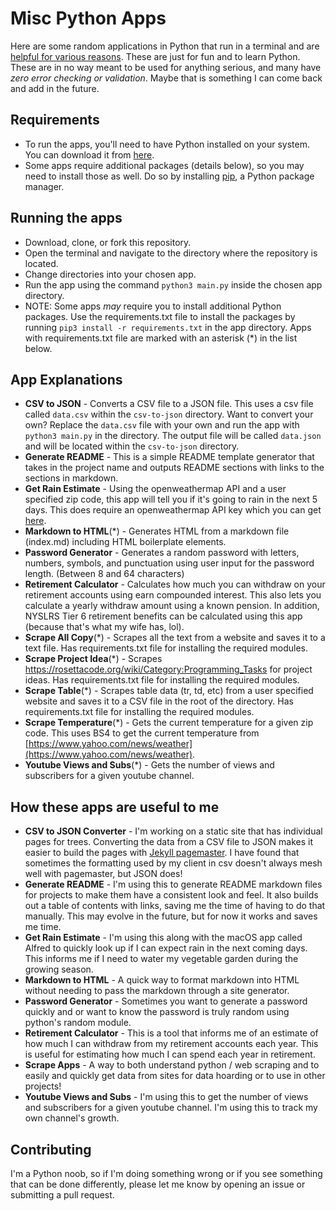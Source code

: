 # Misc Python Apps

Here are some random applications in Python that run in a terminal and are [helpful for various reasons](#how-these-apps-are-useful-to-me). These are just for fun and to learn Python. These are in no way meant to be used for anything serious, and many have _zero error checking or validation_. Maybe that is something I can come back and add in the future.

## Requirements

- To run the apps, you'll need to have Python installed on your system. You can download it from [here](https://www.python.org/downloads/).
- Some apps require additional packages (details below), so you may need to install those as well. Do so by installing [pip](https://pypi.org/project/pip/), a Python package manager.

## Running the apps

- Download, clone, or fork this repository.
- Open the terminal and navigate to the directory where the repository is located.
- Change directories into your chosen app.
- Run the app using the command `python3 main.py` inside the chosen app directory.
- NOTE: Some apps _may_ require you to install additional Python packages. Use the requirements.txt file to install the packages by running `pip3 install -r requirements.txt` in the app directory. Apps with requirements.txt file are marked with an asterisk (\*) in the list below.

## App Explanations

- **CSV to JSON** - Converts a CSV file to a JSON file. This uses a csv file called `data.csv` within the `csv-to-json` directory. Want to convert your own? Replace the `data.csv` file with your own and run the app with `python3 main.py` in the directory. The output file will be called `data.json` and will be located within the `csv-to-json` directory.
- **Generate README** - This is a simple README template generator that takes in the project name and outputs README sections with links to the sections in markdown.
- **Get Rain Estimate** - Using the openweathermap API and a user specified zip code, this app will tell you if it's going to rain in the next 5 days. This does require an openweathermap API key which you can get [here](https://openweathermap.org/api).
- **Markdown to HTML**(\*) - Generates HTML from a markdown file (index.md) including HTML boilerplate elements.
- **Password Generator** - Generates a random password with letters, numbers, symbols, and punctuation using user input for the password length. (Between 8 and 64 characters)
- **Retirement Calculator** - Calculates how much you can withdraw on your retirement accounts using earn compounded interest. This also lets you calculate a yearly withdraw amount using a known pension. In addition, NYSLRS Tier 6 retirement benefits can be calculated using this app (because that's what my wife has, lol).
- **Scrape All Copy**(\*) - Scrapes all the text from a website and saves it to a text file. Has requirements.txt file for installing the required modules.
- **Scrape Project Idea**(\*) - Scrapes https://rosettacode.org/wiki/Category:Programming_Tasks for project ideas. Has requirements.txt file for installing the required modules.
- **Scrape Table**(\*) - Scrapes table data (tr, td, etc) from a user specified website and saves it to a CSV file in the root of the directory. Has requirements.txt file for installing the required modules.
- **Scrape Temperature**(\*) - Gets the current temperature for a given zip code. This uses BS4 to get the current temperature from [https://www.yahoo.com/news/weather](https://www.yahoo.com/news/weather).
- **Youtube Views and Subs**(\*) - Gets the number of views and subscribers for a given youtube channel. 

## How these apps are useful to me

- **CSV to JSON Converter** - I'm working on a static site that has individual pages for trees. Converting the data from a CSV file to JSON makes it easier to build the pages with [Jekyll pagemaster](https://github.com/mnyrop/pagemaster/#readme). I have found that sometimes the formatting used by my client in csv doesn't always mesh well with pagemaster, but JSON does!
- **Generate README** - I'm using this to generate README markdown files for projects to make them have a consistent look and feel. It also builds out a table of contents with links, saving me the time of having to do that manually. This may evolve in the future, but for now it works and saves me time.
- **Get Rain Estimate** - I'm using this along with the macOS app called Alfred to quickly look up if I can expect rain in the next coming days. This informs me if I need to water my vegetable garden during the growing season.
- **Markdown to HTML** - A quick way to format markdown into HTML without needing to pass the markdown through a site generator.
- **Password Generator** - Sometimes you want to generate a password quickly and or want to know the password is truly random using python's random module.
- **Retirement Calculator** - This is a tool that informs me of an estimate of how much I can withdraw from my retirement accounts each year. This is useful for estimating how much I can spend each year in retirement.
- **Scrape Apps** - A way to both understand python / web scraping and to easily and quickly get data from sites for data hoarding or to use in other projects!
- **Youtube Views and Subs** - I'm using this to get the number of views and subscribers for a given youtube channel. I'm using this to track my own channel's growth.

## Contributing

I'm a Python noob, so if I'm doing something wrong or if you see something that can be done differently, please let me know by opening an issue or submitting a pull request.
